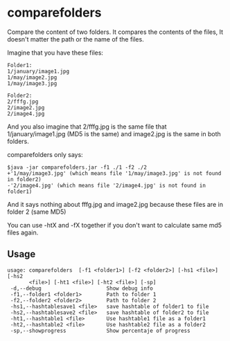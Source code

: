 comparefolders
==============

Compare the content of two folders.
It compares the contents of the files, It doesn't matter the path or the name of the files.

Imagine that you have these files:

```
Folder1:
1/january/image1.jpg
1/may/image2.jpg
1/may/image3.jpg
```

```
Folder2:
2/fffg.jpg
2/image2.jpg
2/image4.jpg
```

And you also imagine that 2/fffg.jpg is the same file that 1/january/image1.jpg (MD5 is the same) and image2.jpg is the same in both folders.

comparefolders only says:

```
$java -jar comparefolders.jar -f1 ./1 -f2 ./2
+'1/may/image3.jpg' (which means file '1/may/image3.jpg' is not found in folder2)
-'2/image4.jpg' (which means file '2/image4.jpg' is not found in folder1)
```


And it says nothing about fffg.jpg and image2.jpg because these files are in folder 2 (same MD5)

You can use -htX and -fX together if you don't want to calculate same md5 files again.

Usage
-----

```
usage: comparefolders  [-f1 <folder1>] [-f2 <folder2>] [-hs1 <file>] [-hs2
       <file>] [-ht1 <file>] [-ht2 <file>] [-sp]
 -d,--debug                     Show debug info       
 -f1,--folder1 <folder1>        Path to folder 1
 -f2,--folder2 <folder2>        Path to folder 2
 -hs1,--hashtablesave1 <file>   save hashtable of folder1 to file
 -hs2,--hashtablesave2 <file>   save hashtable of folder2 to file
 -ht1,--hashtable1 <file>       Use hashtable1 file as a folder1
 -ht2,--hashtable2 <file>       Use hashtable2 file as a folder2
 -sp,--showprogress             Show percentaje of progress
 ```